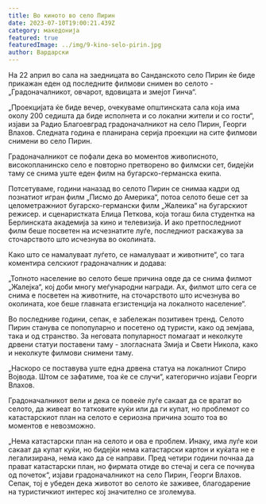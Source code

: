 ```yaml
---
title: Во киното во село Пирин
date: 2023-07-10T19:00:21.439Z
category: македонија
featured: true
featuredImage: ../img/9-kino-selo-pirin.jpg
author: Вардарски
---
```

На 22 април во сала на заедницата во Санданското село Пирин ќе биде прикажан еден од последните филмови снимен во селото - „Градоначалникот, овчарот, вдовицата и змејот Гинча“.

„Проекцијата ќе биде вечер, очекуваме општинската сала која има околу 200 седишта да биде исполнета и со локални жители и со гости“, изјави за Радио Благоевград градоначалникот на село Пирин, Георги Влахов. Следната година е планирана серија проекции на сите филмови снимени во село Пирин.

Градоначалникот се пофали дека во моментов живописното, високопланинско село е повторно претворено во филмски сет, бидејќи таму се снима уште еден филм на бугарско-германска екипа.

Потсетуваме, години наназад во селото Пирин се снимаа кадри од познатиот игран филм „Писмо до Америка“, потоа селото беше сет за целометражниот бугарско-германски филм „Жалеика“ на бугарскиот режисер. и сценаристката Елица Петкова, која тогаш била студентка на Берлинската академија за кино и телевизија. И ако претпоследниот филм беше посветен на исчезнатите луѓе, последниот раскажува за сточарството што исчезнува во околината.

Како што се намалуваат луѓето, се намалуваат и животните“, со тага коментира селскиот градоначалник и додава:

„Топното население во селото беше причина овде да се снима филмот „Жалејка“, кој доби многу меѓународни награди. Ах, филмот што сега се снима е посветен на животните, на сточарството што исчезнува во околината, кое беше главната егзистенција на локалното население“.

Во последниве години, сепак, е забележан позитивен тренд. Селото Пирин станува се попопуларно и посетено од туристи, како од земјава, така и од странство. За неговата популарност помагаат и неколкуте дрвени статуи поставени таму - злогласната Змија и Свети Никола, како и неколкуте филмови снимени таму.

„Наскоро се поставува уште една дрвена статуа на локалниот Спиро Војвода. Штом се зафатиме, тоа ќе се случи“, категорично изјави Георги Влахов.

Градоначалникот вели и дека се повеќе луѓе сакаат да се вратат во селото, да живеат во татковите куќи или да ги купат, но проблемот со катастарскиот план на селото е сериозна причина зошто тоа во моментов е невозможно.

„Нема катастарски план на селото и ова е проблем. Инаку, има луѓе кои сакаат да купат куќи, но бидејќи нема катастарски картон и куќата не е легализирана, нема како да се направи. Пред четири години почнаа да прават катастарски план, но фирмата отиде во стечај и сега се почнува од почеток“, изјави градоначалникот на село Пирин, Георги Влахов. Сепак, тој е убеден дека животот во селото ќе заживее, благодарение на туристичкиот интерес кој значително се зголемува.
